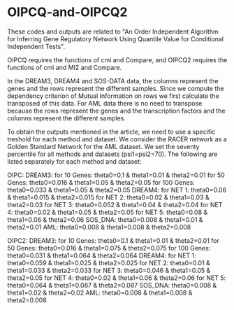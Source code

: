# OIPCQ-and-OIPCQ2

These codes and outputs are related to "An Order Independent Algorithm for Inferring Gene Regulatory Network Using Quantile Value for Conditional Independent Tests".

OIPCQ requires the functions of cmi and Compare, and OIPCQ2 requires the functions of cmi and MI2 and Compare.

In the DREAM3, DREAM4 and SOS-DATA data, the columns represent the genes and the rows represent the different samples. Since we compute the dependency criterion of Mutual Information on rows we first calculate the transposed of this data.
For AML data there is no need to transpose because the rows represent the genes and the transcription factors and the columns represent the different samples.

To obtain the outputs mentioned in the article, we need to use a specific treshold for each method and dataset.
We consider the RACER network as a Golden Standard Network for the AML dataset.
We set the seventy percentile for all methods and datasets (psi1=psi2=70).
The following are listed separately for each method and dataset:

OIPC:
DREAM3:
for 10 Genes: theta0=0.1 & theta1=0.01 & theta2=0.01
for 50 Genes: theta0=0.016 & theta1=0.05 & theta2=0.05
for 100 Genes: theta0=0.033 & theta1=0.05 & theta2=0.05
DREAM4:
for NET 1: theta0=0.06 & theta1=0.015 & theta2=0.015
for NET 2: theta0=0.02 & theta1=0.03 & theta2=0.03
for NET 3: theta0=0.052 & theta1=0.04 & theta2=0.04
for NET 4: theta0=0.02 & theta1=0.05 & theta2=0.05
for NET 5: theta0=0.08 & theta1=0.06 & theta2=0.06
SOS_DNA:
theta0=0.008 & theta1=0.01 & theta2=0.01
AML:
theta0=0.008 & theta1=0.008 & theta2=0.008



OIPC2:
DREAM3:
for 10 Genes: theta0=0.1 & theta1=0.01 & theta2=0.01
for 50 Genes: theta0=0.016 & theta1=0.075 & theta2=0.075
for 100 Genes: theta0=0.031 & theta1=0.064 & theta2=0.064
DREAM4:
for NET 1: theta0=0.059 & theta1=0.025 & theta2=0.025
for NET 2: theta0=0.01 & theta1=0.033 & theta2=0.033
for NET 3: theta0=0.046 & theta1=0.05 & theta2=0.05
for NET 4: theta0=0.02 & theta1=0.06 & theta2=0.06
for NET 5: theta0=0.064 & theta1=0.087 & theta2=0.087
SOS_DNA:
theta0=0.008 & theta1=0.02 & theta2=0.02
AML:
theta0=0.008 & theta1=0.008 & theta2=0.008
